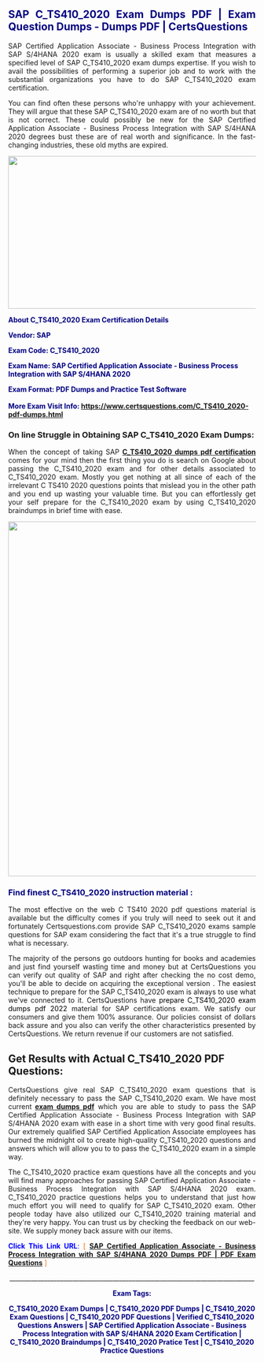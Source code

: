 <h2 style="text-align: justify;"><span style="color: #000080;">SAP C_TS410_2020 Exam Dumps PDF | Exam Question Dumps - Dumps PDF | CertsQuestions</span></h2>
<p style="text-align: justify;">SAP Certified Application Associate - Business Process Integration with SAP S/4HANA 2020 exam is usually a skilled exam that measures a specified level of SAP  C_TS410_2020 exam dumps expertise. If you wish to avail the possibilities of performing a superior job and to work with the substantial organizations you have to do SAP C_TS410_2020 exam certification.</p>
<p style="text-align: justify;">You can find often these persons who're unhappy with your achievement. They will argue that these SAP  C_TS410_2020 exam are of no worth but that is not correct. These could possibly be new for the SAP Certified Application Associate - Business Process Integration with SAP S/4HANA 2020 degrees bust these are of real worth and significance. In the fast-changing industries, these old myths are expired.</p>
<p><img style="display: block; margin-left: auto; margin-right: auto;" src="https://i.imgur.com/eaP4ae9.png" width="840" height="310" /></p>
<p><span style="color: #000080;"><strong>About C_TS410_2020 Exam Certification Details</strong></span></p>
<p><span style="color: #000080;"><strong>Vendor: SAP<br /></strong></span></p>
<p><span style="color: #000080;"><strong>Exam Code: C_TS410_2020</strong></span></p>
<p><span style="color: #000080;"><strong>Exam Name: SAP Certified Application Associate - Business Process Integration with SAP S/4HANA 2020</strong></span></p>
<p><span style="color: #000080;"><strong>Exam Format: PDF Dumps and Practice Test Software<br /><br />More Exam Visit Info: <span style="color: #ff6600;"><a href="https://www.certsquestions.com/C_TS410_2020-pdf-dumps.html">https://www.certsquestions.com/C_TS410_2020-pdf-dumps.html</a></span></strong></span></p>
<h3>On line Struggle in Obtaining SAP C_TS410_2020 Exam Dumps:</h3>
<p style="text-align: justify;">When the concept of taking SAP <a href="https://www.certsquestions.com/C_TS410_2020-pdf-dumps.html"><strong> C_TS410_2020 dumps pdf certification</strong></a> comes for your mind then the first thing you do is search on Google about passing the C_TS410_2020 exam and for other details associated to C_TS410_2020 exam. Mostly you get nothing at all since of each of the irrelevant C TS410 2020 questions points that mislead you in the other path and you end up wasting your valuable time. But you can effortlessly get your self prepare for the C_TS410_2020 exam by using C_TS410_2020 braindumps in brief time with ease.</p>
<p><a href="https://www.certsquestions.com/C_TS410_2020-pdf-dumps.html"><img style="display: block; margin-left: auto; margin-right: auto;" src="https://i.imgur.com/pxhoKQ2.png" width="720" /></a></p>
<h3><span style="color: #000080;">Find finest  C_TS410_2020 instruction material :</span></h3>
<p style="text-align: justify;">The most effective on the web C TS410 2020 pdf questions material is available but the difficulty comes if you truly will need to seek out it and fortunately Certsquestions.com provide SAP C_TS410_2020 exams sample questions for SAP  exam considering the fact that it's a true struggle to find what is necessary.</p>
<p style="text-align: justify;">The majority of the persons go outdoors hunting for books and academies and just find yourself wasting time and money but at CertsQuestions you can verify out quality of SAP  and right after checking the no cost demo, you'll be able to decide on acquiring the exceptional version . The easiest technique to prepare for the SAP C_TS410_2020 exam is always to use what we've connected to it. CertsQuestions have <span style="color: #000000;">prepare C_TS410_2020 exam dumps pdf 2022</span> material for SAP certifications exam. We satisfy our consumers and give them 100% assurance. Our policies consist of dollars back assure and you also can verify the other characteristics presented by CertsQuestions. We return revenue if our customers are not satisfied.</p>
<h2>Get Results with Actual C_TS410_2020 PDF Questions:</h2>
<p style="text-align: justify;">CertsQuestions give real SAP C_TS410_2020 exam questions that is definitely necessary to pass the SAP  C_TS410_2020 exam. We have most current<strong>&nbsp;<a href="https://www.certsquestions.com/">exam dumps pdf</a></strong>&nbsp;which you are able to study to pass the SAP Certified Application Associate - Business Process Integration with SAP S/4HANA 2020 exam with ease in a short time with very good final results. Our extremely qualified SAP Certified Application Associate employees has burned the midnight oil to create high-quality C_TS410_2020 questions and answers which will allow you to to pass the C_TS410_2020 exam in a simple way.</p>
<p style="text-align: justify;">The C_TS410_2020 practice exam questions have all the concepts and you will find many approaches for passing SAP Certified Application Associate - Business Process Integration with SAP S/4HANA 2020 exam. C_TS410_2020 practice questions helps you to understand that just how much effort you will need to qualify for SAP  C_TS410_2020 exam. Other people today have also utilized our C_TS410_2020 training material and they're very happy. You can trust us by checking the feedback on our web-site. We supply money back assure with our items.</p>
<p style="text-align: justify;"><span style="color: #0000ff;"><strong>Click This Link URL</strong>:</span> <span style="color: #ff6600;">[ <strong><a href="https://www.certsquestions.com/sap-certified-application-associate-certification.html">SAP Certified Application Associate - Business Process Integration with SAP S/4HANA 2020 Dumps PDF | PDF Exam Questions</a></strong> ]</span></p>
<p style="text-align: center;">______________________________________________________________________________</p>
<p style="text-align: center;"><span style="color: #000080;"><strong>Exam Tags:</strong></span></p>
<p style="text-align: center;"><span style="color: #000080;"><strong>C_TS410_2020 Exam Dumps | C_TS410_2020 PDF Dumps | C_TS410_2020 Exam Questions | C_TS410_2020 PDF Questions | Verified C_TS410_2020 Questions Answers | SAP Certified Application Associate - Business Process Integration with SAP S/4HANA 2020 Exam Certification | C_TS410_2020 Braindumps | C_TS410_2020 Pratice Test | C_TS410_2020 Practice Questions</strong></span></p>

